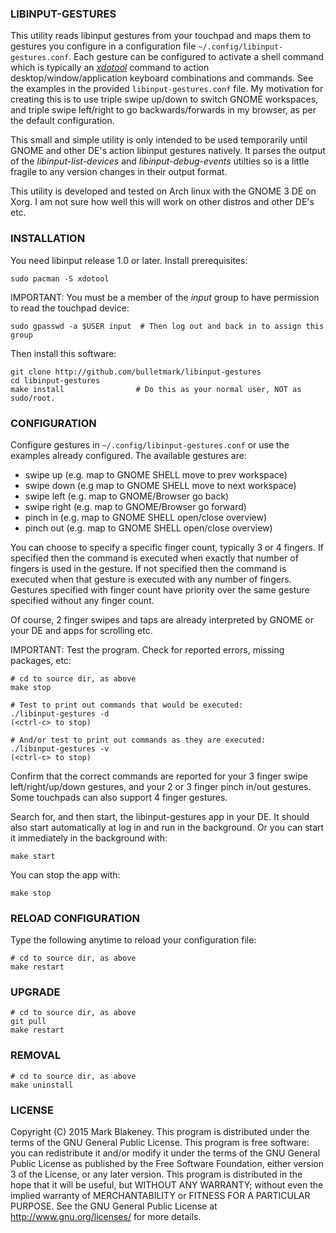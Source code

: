 ### LIBINPUT-GESTURES

This utility reads libinput gestures from your touchpad and maps them to
gestures you configure in a configuration file
`~/.config/libinput-gestures.conf`. Each gesture can be configured to
activate a shell command which is typically an
[_xdotool_](http://www.semicomplete.com/projects/xdotool/) command to
action desktop/window/application keyboard combinations and commands.
See the examples in the provided `libinput-gestures.conf` file. My
motivation for creating this is to use triple swipe up/down to switch
GNOME workspaces, and triple swipe left/right to go backwards/forwards
in my browser, as per the default configuration.

This small and simple utility is only intended to be used temporarily
until GNOME and other DE's action libinput gestures natively. It parses
the output of the _libinput-list-devices_ and _libinput-debug-events_
utilties so is a little fragile to any version changes in their output
format.

This utility is developed and tested on Arch linux with the GNOME 3 DE
on Xorg. I am not sure how well this will work on other distros and
other DE's etc.

### INSTALLATION

You need libinput release 1.0 or later. Install prerequisites:

    sudo pacman -S xdotool

IMPORTANT: You must be a member of the _input_ group to have permission
to read the touchpad device:

    sudo gpasswd -a $USER input  # Then log out and back in to assign this group

Then install this software:

    git clone http://github.com/bulletmark/libinput-gestures
    cd libinput-gestures
    make install                # Do this as your normal user, NOT as sudo/root.

### CONFIGURATION

Configure gestures in `~/.config/libinput-gestures.conf` or use the
examples already configured. The available gestures are:

- swipe up (e.g. map to GNOME SHELL move to prev workspace)
- swipe down (e.g map to GNOME SHELL move to next workspace)
- swipe left (e.g. map to GNOME/Browser go back)
- swipe right (e.g. map to GNOME/Browser go forward)
- pinch in (e.g. map to GNOME SHELL open/close overview)
- pinch out (e.g. map to GNOME SHELL open/close overview)

You can choose to specify a specific finger count, typically 3 or 4
fingers. If specified then the command is executed when exactly that
number of fingers is used in the gesture. If not specified then the
command is executed when that gesture is executed with any number of
fingers. Gestures specified with finger count have priority over the
same gesture specified without any finger count.

Of course, 2 finger swipes and taps are already interpreted by GNOME or
your DE and apps for scrolling etc.

IMPORTANT: Test the program. Check for reported errors, missing packages, etc:

    # cd to source dir, as above
    make stop

    # Test to print out commands that would be executed:
    ./libinput-gestures -d
    (<ctrl-c> to stop)

    # And/or test to print out commands as they are executed:
    ./libinput-gestures -v
    (<ctrl-c> to stop)

Confirm that the correct commands are reported for your 3 finger
swipe left/right/up/down gestures, and your 2 or 3 finger pinch
in/out gestures. Some touchpads can also support 4 finger gestures.

Search for, and then start, the libinput-gestures app in your DE. It
should also start automatically at log in and run in the background. Or
you can start it immediately in the background with:

    make start

You can stop the app with:

    make stop

### RELOAD CONFIGURATION

Type the following anytime to reload your configuration file:

    # cd to source dir, as above
    make restart

### UPGRADE

    # cd to source dir, as above
    git pull
    make restart

### REMOVAL

    # cd to source dir, as above
    make uninstall

### LICENSE

Copyright (C) 2015 Mark Blakeney. This program is distributed under the
terms of the GNU General Public License.
This program is free software: you can redistribute it and/or modify it
under the terms of the GNU General Public License as published by the
Free Software Foundation, either version 3 of the License, or any later
version.
This program is distributed in the hope that it will be useful, but
WITHOUT ANY WARRANTY; without even the implied warranty of
MERCHANTABILITY or FITNESS FOR A PARTICULAR PURPOSE. See the GNU General
Public License at <http://www.gnu.org/licenses/> for more details.

<!-- vim: se ai syn=markdown: -->
